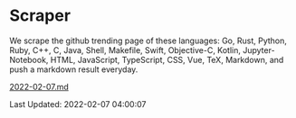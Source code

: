 # Scraper

We scrape the github trending page of these languages: Go, Rust, Python, Ruby, C++, C, Java, Shell, Makefile, Swift, Objective-C, Kotlin, Jupyter-Notebook, HTML, JavaScript, TypeScript, CSS, Vue, TeX, Markdown, and push a markdown result everyday.

[2022-02-07.md](https://github.com/yangwenmai/github-trending-backup/blob/master/2022-02-07.md)

Last Updated: 2022-02-07 04:00:07